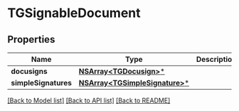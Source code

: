 # TGSignableDocument

## Properties
Name | Type | Description | Notes
------------ | ------------- | ------------- | -------------
**docusigns** | [**NSArray&lt;TGDocusign&gt;***](TGDocusign.md) |  | [optional] 
**simpleSignatures** | [**NSArray&lt;TGSimpleSignature&gt;***](TGSimpleSignature.md) |  | [optional] 

[[Back to Model list]](../README.md#documentation-for-models) [[Back to API list]](../README.md#documentation-for-api-endpoints) [[Back to README]](../README.md)


